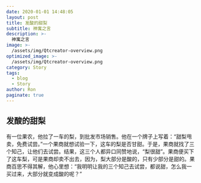 ```yaml
---
date: 2020-01-01 14:48:05
layout: post
title: 发酸的甜梨
subtitle: 神寓之言
description: >-
  神寓之言
image: >-
  /assets/img/Qtcreator-overview.png
optimized_image: >-
  /assets/img/Qtcreator-overview.png
category: Story
tags:
  - blog
  - Story
author: Ron
paginate: true
---
```

 ## 发酸的甜梨

   有一位果农，他拉了一车的梨，到批发市场销售。他在一个牌子上写着：“甜梨甩卖，免费试尝。”一个果商就想试验一下，这车的梨是否甘甜。于是，果商就找了三个知己，让他们去试尝。结果，这三个人都异口同赞地说，“梨很甜”。果商便买下了这车梨，可是果商却卖不出去，因为，梨大部分是酸的，只有少部分是甜的。果商百思不得其解，他心里想：“我明明让我的三个知己去试尝，都说甜，怎么我一买过来，大部分就变成酸的呢？”



